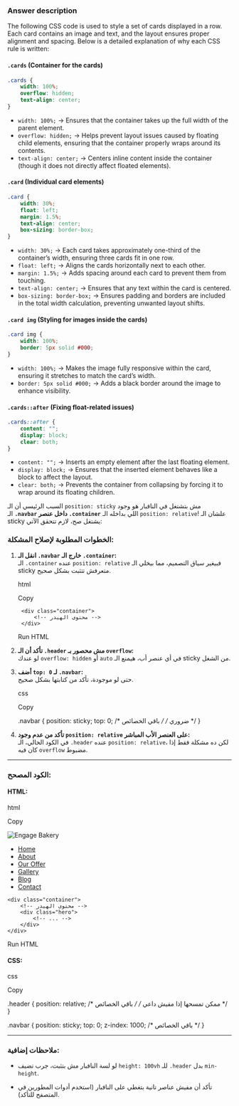 ### Answer description 

The following CSS code is used to style a set of cards displayed in a row. Each card contains an image and text, and the layout ensures proper alignment and spacing. Below is a detailed explanation of why each CSS rule is written:

#### `.cards` (Container for the cards)

```css
.cards {
    width: 100%;
    overflow: hidden;
    text-align: center;
}
```

- `width: 100%;` → Ensures that the container takes up the full width of the parent element.
- `overflow: hidden;` → Helps prevent layout issues caused by floating child elements, ensuring that the container properly wraps around its contents.
- `text-align: center;` → Centers inline content inside the container (though it does not directly affect floated elements).

#### `.card` (Individual card elements)

```css
.card {
    width: 30%;
    float: left;
    margin: 1.5%;
    text-align: center;
    box-sizing: border-box;
}
```

- `width: 30%;` → Each card takes approximately one-third of the container’s width, ensuring three cards fit in one row.
- `float: left;` → Aligns the cards horizontally next to each other.
- `margin: 1.5%;` → Adds spacing around each card to prevent them from touching.
- `text-align: center;` → Ensures that any text within the card is centered.
- `box-sizing: border-box;` → Ensures padding and borders are included in the total width calculation, preventing unwanted layout shifts.

#### `.card img` (Styling for images inside the cards)

```css
.card img {
    width: 100%;
    border: 5px solid #000;
}
```

- `width: 100%;` → Makes the image fully responsive within the card, ensuring it stretches to match the card’s width.
- `border: 5px solid #000;` → Adds a black border around the image to enhance visibility.

#### `.cards::after` (Fixing float-related issues)

```css
.cards::after {
    content: "";
    display: block;
    clear: both;
}
```

- `content: "";` → Inserts an empty element after the last floating element.
- `display: block;` → Ensures that the inserted element behaves like a block to affect the layout.
- `clear: both;` → Prevents the container from collapsing by forcing it to wrap around its floating children.


السبب الرئيسي أن الـ `position: sticky` مش بتشتغل في النافبار هو وجود الـ **`.navbar` داخل عنصر `.container`** اللي بداخله الـ `position: relative`! علشان الـ sticky يشتغل صح، لازم تتحقق الآتي:

### الخطوات المطلوبة لإصلاح المشكلة:

1. **انقل الـ `.navbar` خارج الـ `.container`:**  
    الـ `.container` عنده `position: relative` فبيغير سياق التصميم، مما بيخلي الـ sticky متعرفش تتثبت بشكل صحيح.
    
    html
    
    Copy
    
    <div class="header">
        <!-- النافبار خارج الـ container -->
        <nav class="navbar">
            <!-- محتوى النافبار -->
        </nav>
        
        <div class="container">
            <!-- محتوى الهيدر -->
        </div>
    </div>
    
    Run HTML
    
2. **تأكد أن الـ `.header` مش محصور بـ `overflow`:**  
    لو عندك `overflow: hidden` أو `auto` في أي عنصر أب، هيمنع الـ sticky من الشغل.
    
3. **أضف `top: 0` لـ `.navbar`:**  
    حتى لو موجودة، تأكد من كتابتها بشكل صحيح.
    
    css
    
    Copy
    
    .navbar {
        position: sticky;
        top: 0; /* ضروري */
        /* باقي الخصائص */
    }
    
4. **تأكد من عدم وجود `position: relative` على العنصر الأب المباشر:**  
    في الكود الحالي، الـ `.header` عنده `position: relative`، لكن ده مشكلة فقط إذا كان فيه `overflow` مضبوط.
    

---

### الكود المصحح:

#### HTML:

html

Copy

<div class="header">
    <!-- النافبار خارج الـ container -->
    <nav class="navbar">
        <div class="logo">
            <img src="./Assets/Images/bakery-light-1.png" alt="Engage Bakery">
        </div>
        <div class="links">
            <ul>
                <li><a href="#">Home</a></li>
                <li><a href="#">About</a></li>
                <li><a href="#">Our Offer</a></li>
                <li><a href="#">Gallery</a></li>
                <li><a href="#">Blog</a></li>
                <li><a href="#">Contact</a></li>
            </ul>
        </div>
    </nav>
    
    <div class="container">
        <!-- محتوى الهيدر -->
        <div class="hero">
            <!-- ... -->
        </div>
    </div>
</div>

Run HTML

#### CSS:

css

Copy

.header {
    position: relative; /* ممكن تمسحها إذا مفيش داعي */
    /* باقي الخصائص */
}

.navbar {
    position: sticky;
    top: 0;
    z-index: 1000;
    /* باقي الخصائص */
}

---

### ملاحظات إضافية:

- لو لسة النافبار مش بتثبت، جرب تضيف `height: 100vh` للـ `.header` بدل `min-height`.
    
- تأكد أن مفيش عناصر تانية بتغطي على النافبار (استخدم أدوات المطورين في المتصفح للتأكد).